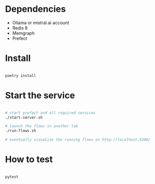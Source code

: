 

# Dependencies

- Ollama or mistral.ai account
- Redis 8
- Memgraph
- Prefect

# Install

```sh

poetry install 

```

# Start the service

```sh

# start prefect and all required services
./start-server.sh

# launch the flows in another tab
./run-flows.sh

# eventually vizualise the running flows on http://localhost:4200/

```

# How to test

```sh

pytest

```